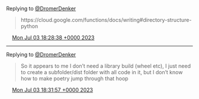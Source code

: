 Replying to [@DromerDenker](https://twitter.com/DromerDenker/status/1675933353592102914)

> https://cloud\.google\.com/functions/docs/writing\#directory\-structure\-python

<img src="../../media/tweet.ico" width="12" /> [Mon Jul 03 18:28:38 +0000 2023](https://twitter.com/DromerDenker/status/1675934591578697730)

----

Replying to [@DromerDenker](https://twitter.com/DromerDenker/status/1675933353592102914)

> So it appears to me I don’t need a library build \(wheel etc\), I just need to create a subfolder/dist folder with all code in it, but I don’t know how to make poetry jump through that hoop

<img src="../../media/tweet.ico" width="12" /> [Mon Jul 03 18:31:57 +0000 2023](https://twitter.com/DromerDenker/status/1675935425695739934)